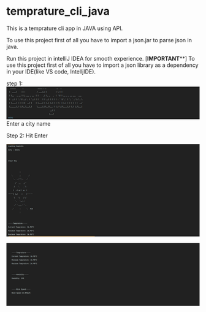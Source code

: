# temprature_cli_java
This is a temprature cli app in JAVA using API.

To use this project first of all you have to import a json.jar to parse json in java.

Run this project in intelliJ IDEA for smooth experience.
[******IMPORTANT********]
To use this project first of all you have to import a json library as a dependency in your IDE(like VS code, IntelljIDE).

step 1:
![](image/1.png)
Enter a city name

Step 2: 
Hit Enter

![](image/2.png)

![](image/3.png)


